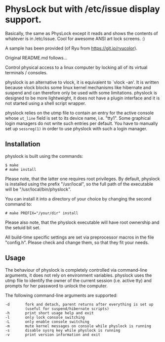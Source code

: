 # PhysLock but with /etc/issue display support.

Basically, the same as PhysLock except it reads and shows the contents of whatever is in
/etc/issue. Cool for awesome ANSI art lock screens. :)

A sample has been provided (of Ryu from https://git.io/ryucolor).

Original README.md follows...

Control physical access to a linux computer by locking all of its virtual
terminals / consoles.

physlock is an alternative to vlock, it is equivalent to `vlock -an'. It is
written because vlock blocks some linux kernel mechanisms like hibernate and
suspend and can therefore only be used with some limitations.
physlock is designed to be more lightweight, it does not have a plugin
interface and it is not started using a shell script wrapper.

physlock relies on the utmp file to contain an entry for the active console
whose `ut_line` field is set to its device name, i.e. "tty1". Some graphical
login managers do not write such entries per default. You have to manually set
up `sessreg(1)` in order to use physlock with such a login manager.

Installation
------------
physlock is built using the commands:

    $ make
    # make install

Please note, that the latter one requires root privileges.
By default, physlock is installed using the prefix "/usr/local", so the full
path of the executable will be "/usr/local/bin/physlock".

You can install it into a directory of your choice by changing the second
command to:

    # make PREFIX="/your/dir" install

Please also note, that the physlock executable will have root ownership and the
setuid bit set.

All build-time specific settings are set via preprocessor macros in the file
"config.h". Please check and change them, so that they fit your needs.

Usage
-----
The behaviour of physlock is completely controlled via command-line arguments,
it does not rely on environment variables.
physlock uses the utmp file to identify the owner of the current session (i.e.
active tty) and prompts for her password to unlock the computer.

The following command-line arguments are supported:

    -d       fork and detach, parent returns after everything is set up
             (useful for suspend/hibernate scripts)
    -h       print short usage help and exit
    -l       only lock console switching
    -L       only enable console switching
    -m       mute kernel messages on console while physlock is running
    -s       disable sysrq key while physlock is running
    -v       print version information and exit
